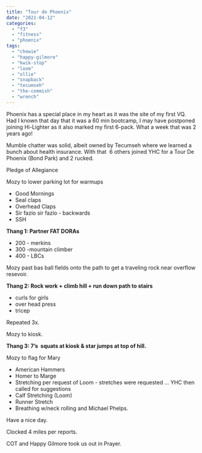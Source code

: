 ```yaml
---
title: "Tour de Phoenix"
date: "2021-04-12"
categories: 
  - "f3"
  - "fitness"
  - "phoenix"
tags: 
  - "chewie"
  - "happy-gilmore"
  - "kwik-stop"
  - "loom"
  - "ollie"
  - "snapback"
  - "tecumseh"
  - "the-commish"
  - "wrench"
---
```


Phoenix has a special place in my heart as it was the site of my first VQ. Had I known that day that it was a 60 min bootcamp, I may have postponed joining Hi-Lighter as it also marked my first 6-pack. What a week that was 2 years ago!

Mumble chatter was solid, albeit owned by Tecumseh where we learned a bunch about health insurance. With that  6 others joined YHC for a Tour De Phoenix (Bond Park) and 2 rucked. 

Pledge of Allegiance

Mozy to lower parking lot for warmups

- Good Mornings
- Seal claps
- Overhead Claps
- Sir fazio sir fazio - backwards
- SSH

**Thang 1: Partner FAT DORAs**

- 200 - merkins
- 300 -mountain climber
- 400 - LBCs

Mozy past bas ball fields onto the path to get a traveling rock near overflow resevoir.

**Thang 2: Rock work + climb hill + run down path to stairs** 

- curls for girls
- over head press
- tricep

Repeated 3x.

Mozy to kiosk.

**Thang 3: 7’s  squats at kiosk & star jumps at top of hill.**

Mozy to flag for Mary

- American Hammers
- Homer to Marge
- Stretching per request of Loom - stretches were requested … YHC then called for suggestions
- Calf Stretching (Loom)
- Runner Stretch
- Breathing w/neck rolling and Michael Phelps.

Have a nice day. 

Clocked 4 miles per reports. 

COT and Happy Gilmore took us out in Prayer.
